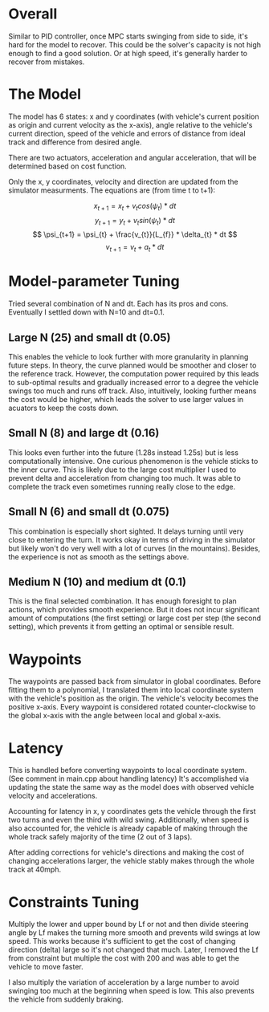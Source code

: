 
# Overall

Similar to PID controller, once MPC starts swinging from side to side, it's hard for the model to recover. This could be the solver's capacity is not high enough to find a good solution. Or at high speed, it's generally harder to recover from mistakes.

# The Model

The model has 6 states: x and y coordinates (with vehicle's current position as origin and current velocity as the x-axis), angle relative to the vehicle's current direction, speed of the vehicle and errors of distance from ideal track and difference from desired angle.

There are two actuators, acceleration and angular acceleration, that will be determined based on cost function.

Only the x, y coordinates, velocity and direction are updated from the simulator measurments. The equations are (from time t to t+1):

$$ x_{t+1} = x_{t} + v_{t}cos(\psi_{t}) * dt $$
$$ y_{t+1} = y_{t} + v_{t}sin(\psi_{t}) * dt $$
$$ \psi_{t+1} = \psi_{t} + \frac{v_{t}}{L_{f}} * \delta_{t} * dt $$
$$ v_{t+1} = v_{t} + a_{t} * dt $$

# Model-parameter Tuning

Tried several combination of N and dt. Each has its pros and cons. Eventually I settled down with N=10 and dt=0.1.

## Large N (25) and small dt (0.05)

This enables the vehicle to look further with more granularity in planning future steps. In theory, the curve planned would be smoother and closer to the reference track. However, the computation power required by this leads to sub-optimal results and gradually increased error to a degree the vehicle swings too much and runs off track. Also, intuitively, looking further means the cost would be higher, which leads the solver to use larger values in acuators to keep the costs down.

## Small N (8) and large dt (0.16)

This looks even further into the future (1.28s instead 1.25s) but is less computationally intensive. One curious phenomenon is the vehicle sticks to the inner curve. This is likely due to the large cost multiplier I used to prevent delta and acceleration from changing too much. It was able to complete the track even sometimes running really close to the edge.

## Small N (6) and small dt (0.075)

This combination is especially short sighted. It delays turning until very close to entering the turn. It works okay in terms of driving in the simulator but likely won't do very well with a lot of curves (in the mountains). Besides, the experience is not as smooth as the settings above.

## Medium N (10) and medium dt (0.1)

This is the final selected combination. It has enough foresight to plan actions, which provides smooth experience. But it does not incur significant amount of computations (the first setting) or large cost per step (the second setting), which prevents it from getting an optimal or sensible result.

# Waypoints

The waypoints are passed back from simulator in global coordinates. Before fitting them to a polynomial, I translated them into local coordinate system with the vehicle's position as the origin. The vehicle's velocity becomes the positive x-axis. Every waypoint is considered rotated counter-clockwise to the global x-axis with the angle between local and global x-axis.

# Latency

This is handled before converting waypoints to local coordinate system. (See comment in main.cpp about handling latency) It's accomplished via updating the state the same way as the model does with observed vehicle velocity and accelerations.

Accounting for latency in x, y coordinates gets the vehicle through the first two turns and even the third with wild swing. Additionally, when speed is also accounted for, the vehicle is already capable of making through the whole track safely majority of the time (2 out of 3 laps).

After adding corrections for vehicle's directions and making the cost of changing accelerations larger, the vehicle stably makes through the whole track at 40mph.

# Constraints Tuning

Multiply the lower and upper bound by Lf or not and then divide steering angle by Lf makes the turning more smooth and prevents wild swings at low speed. This works because it's sufficient to get the cost of changing direction (delta) large so it's not changed that much. Later, I removed the Lf from constraint but multiple the cost with 200 and was able to get the vehicle to move faster.

I also multiply the variation of acceleration by a large number to avoid swinging too much at the beginning when speed is low. This also prevents the vehicle from suddenly braking.